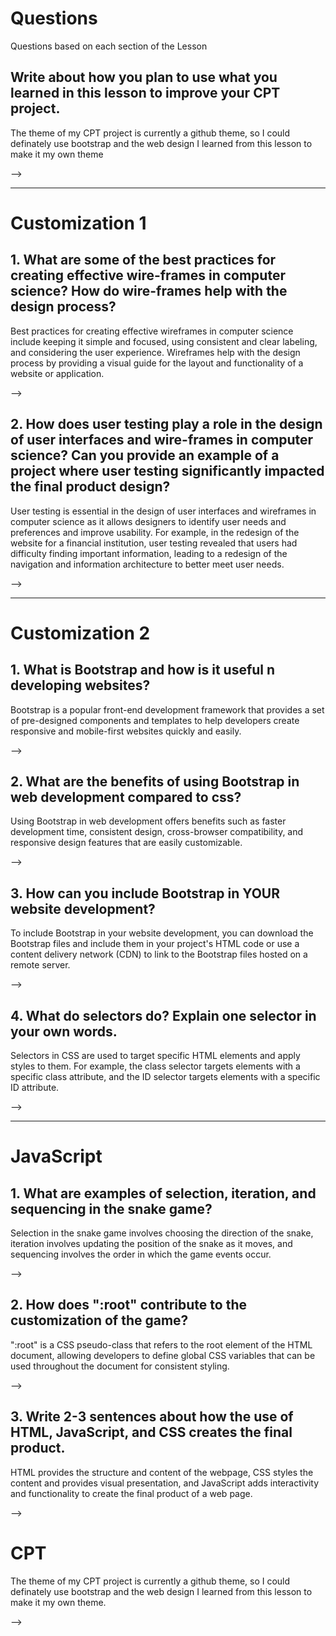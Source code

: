 <!--Start of Website Content-->
<html>
    <head>
    <link rel="stylesheet" href="questions.css">
    </head>
    <body>
<div class="index-header">
    <h1>Questions</h1>
    <p>Questions based on each section of the Lesson</p>
</div>

<!--Answer the QUESTIONS based on the lesson provided-->
<div>

<h2>Write about how you plan to use what you learned in this lesson to improve your CPT project.</h2>
<p>The theme of my CPT project is currently a github theme, so I could definately use bootstrap and the web design I learned from this lesson to make it my own theme</p>-->

<hr>

<h1>Customization 1</h1>

<h2>1. What are some of the best practices for creating effective wire-frames in computer science? How do wire-frames help with the design process?</h2>
<p>Best practices for creating effective wireframes in computer science include keeping it simple and focused, using consistent and clear labeling, and considering the user experience. Wireframes help with the design process by providing a visual guide for the layout and functionality of a website or application.</p>-->
<h2>2. How does user testing play a role in the design of user interfaces and wire-frames in computer science? Can you provide an example of a project where user testing significantly impacted the final product design?</h2>
<p>User testing is essential in the design of user interfaces and wireframes in computer science as it allows designers to identify user needs and preferences and improve usability. For example, in the redesign of the website for a financial institution, user testing revealed that users had difficulty finding important information, leading to a redesign of the navigation and information architecture to better meet user needs.</p>-->

<hr>

<h1>Customization 2</h1>

<h2>1. What is Bootstrap and how is it useful n developing websites?</h2>
<p>Bootstrap is a popular front-end development framework that provides a set of pre-designed components and templates to help developers create responsive and mobile-first websites quickly and easily.</p>-->
<h2>2. What are the benefits of using Bootstrap in web development compared to css?</h2>
<p>Using Bootstrap in web development offers benefits such as faster development time, consistent design, cross-browser compatibility, and responsive design features that are easily customizable.</p>-->
<h2>3. How can you include Bootstrap in YOUR website development?</h2>
<p>To include Bootstrap in your website development, you can download the Bootstrap files and include them in your project's HTML code or use a content delivery network (CDN) to link to the Bootstrap files hosted on a remote server.</p>-->
<h2>4. What do selectors do? Explain one selector in your own words.</h2>
<p>Selectors in CSS are used to target specific HTML elements and apply styles to them. For example, the class selector targets elements with a specific class attribute, and the ID selector targets elements with a specific ID attribute.</p>-->

<hr>

<h1>JavaScript</h1>

<h2>1. What are examples of selection, iteration, and sequencing in the snake game?</h2>
<p>Selection in the snake game involves choosing the direction of the snake, iteration involves updating the position of the snake as it moves, and sequencing involves the order in which the game events occur.</p>-->
<h2>2. How does ":root" contribute to the customization of the game?</h2>
<p>":root" is a CSS pseudo-class that refers to the root element of the HTML document, allowing developers to define global CSS variables that can be used throughout the document for consistent styling.</p>-->
<h2>3. Write 2-3 sentences about how the use of HTML, JavaScript, and CSS creates the final product.</h2>
<p>HTML provides the structure and content of the webpage, CSS styles the content and provides visual presentation, and JavaScript adds interactivity and functionality to create the final product of a web page.</p>-->

<h1>CPT</h1>
<p>The theme of my CPT project is currently a github theme, so I could definately use bootstrap and the web design I learned from this lesson to make it my own theme.</p>-->

</div>
</body>
